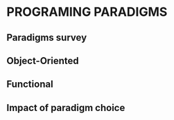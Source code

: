 PROGRAMING PARADIGMS
====================

Paradigms survey
----------------

Object-Oriented
---------------

Functional
----------

Impact of paradigm choice
-------------------------